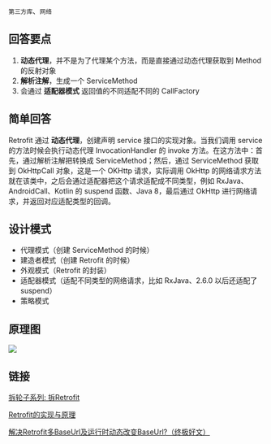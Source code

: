 `第三方库`、`网络`

## 回答要点

1. **动态代理**，并不是为了代理某个方法，而是直接通过动态代理获取到 Method 的反射对象
2. **解析注解**，生成一个 ServiceMethod
3. 会通过 **适配器模式** 返回值的不同适配不同的 CallFactory


## 简单回答

Retrofit 通过 **动态代理**，创建声明 service 接口的实现对象。当我们调用 service 的方法时候会执行动态代理 InvocationHandler 的 invoke 方法。在这方法中：首先，通过解析注解把转换成 ServiceMethod；然后，通过 ServiceMethod 获取到 OkHttpCall 对象，这是一个 OKHttp 请求，实际调用 OkHttp 的网络请求方法就在该类中，之后会通过适配器把这个请求适配成不同类型，例如 RxJava、AndroidCall、Kotlin 的 suspend 函数、Java 8，最后通过 OkHttp 进行网络请求，并返回对应适配类型的回调。

## 设计模式
- 代理模式（创建 ServiceMethod 的时候）
- 建造者模式（创建 Retrofit 的时候）
- 外观模式（Retrofit 的封装）
- 适配器模式（适配不同类型的网络请求，比如 RxJava、2.6.0 以后还适配了 suspend）
- 策略模式

## 原理图

<img src="../assets/Retrofit原理图.png"  />

## 链接
[拆轮子系列: 拆Retrofit](https://blog.piasy.com/2016/06/25/Understand-Retrofit/index.html)

[Retrofit的实现与原理](https://www.kancloud.cn/aslai/interview-guide/1126403)

[解决Retrofit多BaseUrl及运行时动态改变BaseUrl?（终极好文）](https://www.jianshu.com/p/2919bdb8d09a)